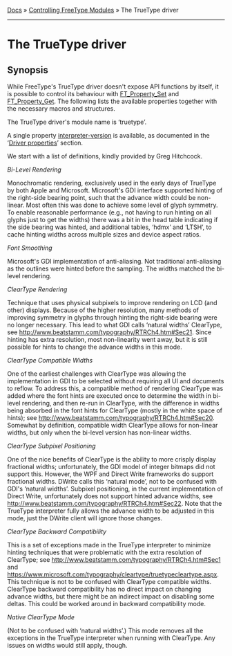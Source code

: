[Docs](ft2-index.md) &raquo; [Controlling FreeType Modules](ft2-toc.md#controlling-freetype-modules) &raquo; The TrueType driver

-------------------------------

# The TrueType driver

## Synopsis

While FreeType's TrueType driver doesn't expose API functions by itself, it is possible to control its behaviour with <a href="../ft2-module_management/index.html#ft_property_set">FT_Property_Set</a> and <a href="../ft2-module_management/index.html#ft_property_get">FT_Property_Get</a>. The following lists the available properties together with the necessary macros and structures.

The TrueType driver's module name is &lsquo;truetype&rsquo;.

A single property <a href="../ft2-properties/index.html#interpreter-version">interpreter-version</a> is available, as documented in the &lsquo;<a href="../ft2-properties/index.html#properties">Driver properties</a>&rsquo; section.

We start with a list of definitions, kindly provided by Greg Hitchcock.

_Bi-Level Rendering_

Monochromatic rendering, exclusively used in the early days of TrueType by both Apple and Microsoft. Microsoft's GDI interface supported hinting of the right-side bearing point, such that the advance width could be non-linear. Most often this was done to achieve some level of glyph symmetry. To enable reasonable performance (e.g., not having to run hinting on all glyphs just to get the widths) there was a bit in the head table indicating if the side bearing was hinted, and additional tables, &lsquo;hdmx&rsquo; and &lsquo;LTSH&rsquo;, to cache hinting widths across multiple sizes and device aspect ratios.

_Font Smoothing_

Microsoft's GDI implementation of anti-aliasing. Not traditional anti-aliasing as the outlines were hinted before the sampling. The widths matched the bi-level rendering.

_ClearType Rendering_

Technique that uses physical subpixels to improve rendering on LCD (and other) displays. Because of the higher resolution, many methods of improving symmetry in glyphs through hinting the right-side bearing were no longer necessary. This lead to what GDI calls &lsquo;natural widths&rsquo; ClearType, see <http://www.beatstamm.com/typography/RTRCh4.htm#Sec21>. Since hinting has extra resolution, most non-linearity went away, but it is still possible for hints to change the advance widths in this mode.

_ClearType Compatible Widths_

One of the earliest challenges with ClearType was allowing the implementation in GDI to be selected without requiring all UI and documents to reflow. To address this, a compatible method of rendering ClearType was added where the font hints are executed once to determine the width in bi-level rendering, and then re-run in ClearType, with the difference in widths being absorbed in the font hints for ClearType (mostly in the white space of hints); see <http://www.beatstamm.com/typography/RTRCh4.htm#Sec20>. Somewhat by definition, compatible width ClearType allows for non-linear widths, but only when the bi-level version has non-linear widths.

_ClearType Subpixel Positioning_

One of the nice benefits of ClearType is the ability to more crisply display fractional widths; unfortunately, the GDI model of integer bitmaps did not support this. However, the WPF and Direct Write frameworks do support fractional widths. DWrite calls this &lsquo;natural mode&rsquo;, not to be confused with GDI's &lsquo;natural widths&rsquo;. Subpixel positioning, in the current implementation of Direct Write, unfortunately does not support hinted advance widths, see <http://www.beatstamm.com/typography/RTRCh4.htm#Sec22>. Note that the TrueType interpreter fully allows the advance width to be adjusted in this mode, just the DWrite client will ignore those changes.

_ClearType Backward Compatibility_

This is a set of exceptions made in the TrueType interpreter to minimize hinting techniques that were problematic with the extra resolution of ClearType; see <http://www.beatstamm.com/typography/RTRCh4.htm#Sec1> and <https://www.microsoft.com/typography/cleartype/truetypecleartype.aspx>. This technique is not to be confused with ClearType compatible widths. ClearType backward compatibility has no direct impact on changing advance widths, but there might be an indirect impact on disabling some deltas. This could be worked around in backward compatibility mode.

_Native ClearType Mode_

(Not to be confused with &lsquo;natural widths&rsquo;.) This mode removes all the exceptions in the TrueType interpreter when running with ClearType. Any issues on widths would still apply, though.

